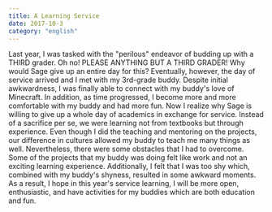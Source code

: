 ```yaml
---
title: A Learning Service
date: 2017-10-3
category: "english"
---
```


Last year, I was tasked with the "perilous" endeavor of budding up with a THIRD grader. Oh no! PLEASE ANYTHING BUT A THIRD GRADER! Why would Sage give up an entire day for this? Eventually, however, the day of service arrived and I met with my 3rd-grade buddy. Despite initial awkwardness, I was finally able to connect with my buddy's love of Minecraft. In addition, as time progressed, I become more and more comfortable with my buddy and had more fun. Now I realize why Sage is willing to give up a whole day of academics in exchange for service. Instead of a sacrifice per se, we were learning not from textbooks but through experience.  Even though I did the teaching and mentoring on the projects, our difference in cultures allowed my buddy to teach me many things as well. Nevertheless, there were some obstacles that I had to overcome. Some of the projects that my buddy was doing felt like work and not an exciting learning experience. Additionally, I felt that I was too shy which, combined with my buddy's shyness, resulted in some awkward moments. As a result, I hope in this year's service learning, I will be more open, enthusiastic, and have activities for my buddies which are both education and fun. 
